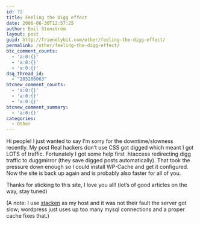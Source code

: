 ```yaml
---
id: 72
title: Feeling the Digg effect
date: 2006-06-30T12:57:25
author: Emil Stenström
layout: post
guid: http://friendlybit.com/other/feeling-the-digg-effect/
permalink: /other/feeling-the-digg-effect/
btc_comment_counts:
  - 'a:0:{}'
  - 'a:0:{}'
  - 'a:0:{}'
dsq_thread_id:
  - "205286063"
btcnew_comment_counts:
  - 'a:0:{}'
  - 'a:0:{}'
  - 'a:0:{}'
btcnew_comment_summary:
  - 'a:0:{}'
categories:
  - Other
---
```

Hi people! I just wanted to say I&#8217;m sorry for the downtime/slowness recently. My post Real hackers don&#8217;t use CSS got digged which meant I got LOTS of traffic. Fortunately I got some help first .htaccess redirecting digg traffic to duggmirror (they save digged posts automatically). That took the pressure down enough so I could install WP-Cache and get it configured. Now the site is back up again and is probably also faster for all of you.

Thanks for sticking to this site, I love you all! (lot&#8217;s of good articles on the way, stay tuned)

(A note: I use [stacken](http://www.stacken.kth.se/) as my host and it was not their fault the server got slow; wordpress just uses up too many mysql connections and a proper cache fixes that.)
